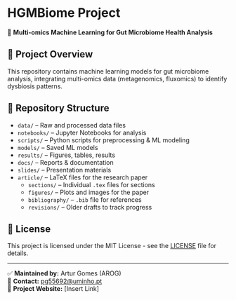 # HGMBiome Project

🚀 **Multi-omics Machine Learning for Gut Microbiome Health Analysis**

## 📌 Project Overview
This repository contains machine learning models for gut microbiome analysis, integrating multi-omics data (metagenomics, fluxomics) to identify dysbiosis patterns.

## 📁 Repository Structure
- `data/` – Raw and processed data files
- `notebooks/` – Jupyter Notebooks for analysis
- `scripts/` – Python scripts for preprocessing & ML modeling
- `models/` – Saved ML models
- `results/` – Figures, tables, results
- `docs/` – Reports & documentation
- `slides/` – Presentation materials
- `article/` – LaTeX files for the research paper
  - `sections/` – Individual `.tex` files for sections
  - `figures/` – Plots and images for the paper
  - `bibliography/` – `.bib` file for references
  - `revisions/` – Older drafts to track progress

## 📜 License
This project is licensed under the MIT License - see the [LICENSE](LICENSE) file for details.

---
✅ **Maintained by:** Artur Gomes (AROG)  
📧 **Contact:** pg55692@uminho.pt  
🔗 **Project Website:** [Insert Link]  

